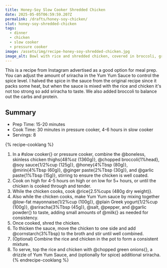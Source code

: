 ```yaml
---
title: Honey-Soy Slow Cooker Shredded Chicken
date: 2025-05-05T06:59:59.207Z
permalink: /drafts/honey-soy-chicken/
slut: honey-soy-shredded-chicken
tags:
  - dinner
  - chicken
  - slow cooker
  - pressure cooker
image: /assets/img/recipe-honey-soy-shredded-chicken.jpg
image_alt: Bowl with rice and shredded chicken, covered in broccoli, green onions, and sauce.
---
```


This is a recipe from Instagram advertised as a good option for meal prep.
You can adjust the amount of sriracha in the Yum Yum Sauce to control the spice level.
I halved the spice in the sauce from the original recipe since it packs some heat, but when the sauce is mixed with the rice and chicken it's not too strong so add sriracha to taste.
We also added broccoli to balance out the carbs and protein.

## Summary

- Prep Time: 15-20 minutes
- Cook Time: 30 minutes in pressure cooker, 4-6 hours in slow cooker
- Servings: 8

{% recipe-cooklang %}

1. In a #slow cooker{} or pressure cooker, combine the @boneless, skinless chicken thighs{48%oz (1360g)}, @chopped broccoli{1%head}, @soy sauce{1/2%cup (125g)}, @honey{4%Tbsp (80g)}, @mirin{4%Tbsp (60g)}, @ginger paste{2%Tbsp (30g)}, and @garlic paste{1%Tbsp (15g)}, stirring to ensure the chicken is well coated.
1. Cook on high for 4-5 hours on high or on low for 5+ hours, or until the chicken is cooked through and tender.
1. While the chicken cooks, cook @rice{2.5%cups (480g dry weight)}.
1. Also while the chicken cooks, make Yum Yum sauce by mixing together @low-fat mayonnaise{1/2%cup (100g)}, @plain Greek yogurt{1/2%cup (100g)}, @sriracha{3%Tbsp (45g)}, @salt, @pepper, and @garlic powder{} to taste, adding small amounts of @milk{} as needed for consistency.
1. Once cooked, shred the chicken.
1. To thicken the sauce, move the chicken to one side and add @cornstarch{3%Tbsp} to the broth and stir until well combined.
1. (Optional) Combine the rice and chicken in the pot to form a consistent mixture.
1. To serve, top the rice and chicken with @chopped green onions{}, a drizzle of Yum Yum Sauce, and (optionally for spice) additional sriracha.
   {% endrecipe-cooklang %}
